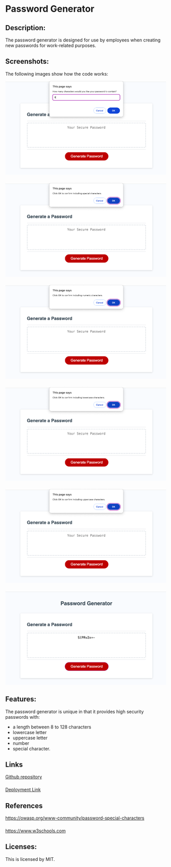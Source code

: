# Password Generator

## Description:
The password generator is designed for use by employees when creating new passwords for work-related purposes.

## Screenshots:
The following images show how the code works: 

![character length](./assets/character-lenght.png)
###
![special characters](./assets/special-character.png)
###
![numbers](./assets/number.png)
###
![lowercase](./assets/lowecase.png)
###
![uppercase](./assets/uppercase.png)
###
![results](./assets/results.png)

## Features:
The password generator is unique in that it provides high security passwords with: 
- a length between 8 to 128 characters 
- lowercase letter
- uppercase letter
- number
- special character.

## Links
[Github repository](https://github.com/Zai-hub/password-generator)
###
[Deployment Link](file:///Users/zainabtouati/Desktop/bootcamp/password-generator/starter/index.html)

## References
https://owasp.org/www-community/password-special-characters
###
https://www.w3schools.com

## Licenses:
This is licensed by MIT. 